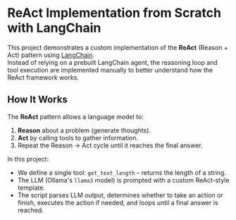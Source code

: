 # ReAct Implementation from Scratch with LangChain

This project demonstrates a custom implementation of the **ReAct** (Reason + Act) pattern using [LangChain](https://www.langchain.com/).  
Instead of relying on a prebuilt LangChain agent, the reasoning loop and tool execution are implemented manually to better understand how the ReAct framework works.

## How It Works
The **ReAct** pattern allows a language model to:
1. **Reason** about a problem (generate thoughts).
2. **Act** by calling tools to gather information.
3. Repeat the Reason → Act cycle until it reaches the final answer.

In this project:
- We define a single tool: `get_text_length` – returns the length of a string.
- The LLM (Ollama's `llama3` model) is prompted with a custom ReAct-style template.
- The script parses LLM output, determines whether to take an action or finish, executes the action if needed, and loops until a final answer is reached.